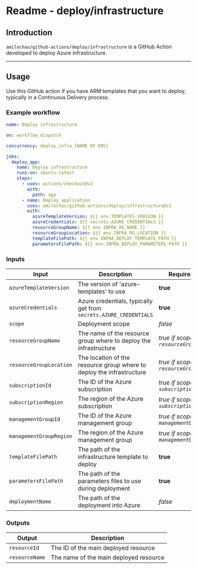 # Readme - deploy/infrastructure

## Introduction

`amilochau/github-actions/deploy/infrastructure` is a GitHub Action developed to deploy Azure infrastructure.

---

## Usage

Use this GitHub action if you have ARM templates that you want to deploy, typically in a Continuous Delivery process.

### Example workflow

```yaml
name: Deploy infrastructure

on: workflow_dispatch

concurrency: deploy_infra_[NAME OF ENV]

jobs:
  deploy_app:
    name: Deploy infrastructure
    runs-on: ubuntu-latest
    steps:
      - uses: actions/checkout@v2
        with:
          path: app
      - name: Deploy application
        uses: amilochau/github-actions/deploy/infrastructure@v1
        with:
          azureTemplateVersion: ${{ env.TEMPLATES_VERSION }}
          azureCredentials: ${{ secrets.AZURE_CREDENTIALS }}
          resourceGroupName: ${{ env.INFRA_RG_NAME }}
          resourceGroupLocation: ${{ env.INFRA_RG_LOCATION }}
          templateFilePath: ${{ env.INFRA_DEPLOY_TEMPLATE_PATH }}
          parametersFilePath: ${{ env.INFRA_DEPLOY_PARAMETERS_PATH }}
```

### Inputs

| Input | Description | Required | Default value | Comment |
| ----- | ----------- | -------- | ------------- | ------- |
| `azureTemplateVersion` | The version of 'azure-templates' to use | **true** |
| `azureCredentials` | Azure credentials, typically get from `secrets.AZURE_CREDENTIALS` | **true** |
| `scope` | Deployment scope | *false* | `resourceGroup` |
| `resourceGroupName` | The name of the resource group where to deploy the infrastructure | *true if scope is `resourceGroup`* |
| `resourceGroupLocation` | The location of the resource group where to deploy the infrastructure | *true if scope is `resourceGroup`* |
| `subscriptionId` | The ID of the Azure subscription | *true if scope is `subscription`* |
| `subscriptionRegion` | The region of the Azure subscription | *true if scope is `subscription`* |
| `managementGroupId` | The ID of the Azure management group | *true if scope is `managementGroup`* |
| `managementGroupRegion` | The region of the Azure management group | *true if scope is `managementGroup`* |
| `templateFilePath` | The path of the infrastructure template to deploy | **true** |
| `parametersFilePath` | The path of the parameters files to use during deployment | **true** |
| `deploymentName` | The path of the deployment into Azure | *false* | `Deployment-GitHub` |

### Outputs

| Output | Description |
| ------ | ----------- |
| `resourceId` | The ID of the main deployed resource |
| `resourceName` | The name of the main deployed resource |
